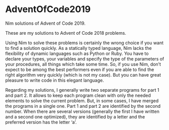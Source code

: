 # AdventOfCode2019
Nim solutions of Advent of Code 2019.

These are my solutions to Advent of Code 2018 problems.

Using Nim to solve these problems is certainly the wrong choice if you want to find a solution quickly. As a statically typed language, Nim lacks the flexibility of dynamic languages such as Python or Ruby. You have to declare your types, your variables and specify the type of the parameters of your procedures, all things which take some time. So, if you use Nim, don’t expect to be among the best performers even if you are able to find the right algorithm very quickly (which is not my case). But you can have great pleasure to write code in this elegant language.

Regarding my solutions, I generally write two separate programs for part 1 and part 2. It allows to keep each program clean with only the needed elements to solve the current problem. But, in some cases, I have merged the programs in a single one. Part 1 and part 2 are identified by the second number. When there are several versions (generally the first I have written and a second one optimized), they are identified by a letter and the preferred version has the letter ‘a’.
